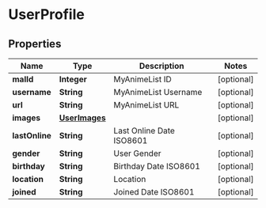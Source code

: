 

# UserProfile


## Properties

| Name | Type | Description | Notes |
|------------ | ------------- | ------------- | -------------|
|**malId** | **Integer** | MyAnimeList ID |  [optional] |
|**username** | **String** | MyAnimeList Username |  [optional] |
|**url** | **String** | MyAnimeList URL |  [optional] |
|**images** | [**UserImages**](UserImages.md) |  |  [optional] |
|**lastOnline** | **String** | Last Online Date ISO8601 |  [optional] |
|**gender** | **String** | User Gender |  [optional] |
|**birthday** | **String** | Birthday Date ISO8601 |  [optional] |
|**location** | **String** | Location |  [optional] |
|**joined** | **String** | Joined Date ISO8601 |  [optional] |



